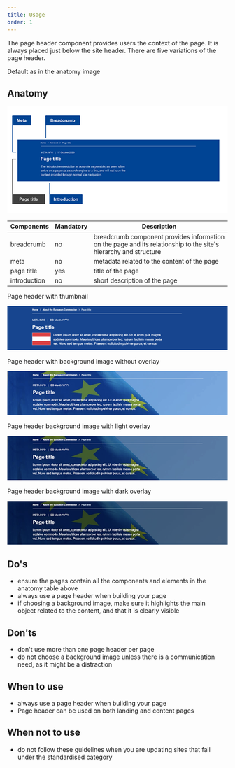 ```yaml
---
title: Usage
order: 1
---
```

The page header component provides users the context of the page. It is always placed just below the site header. There are five variations of the page header.

Default as in the anatomy image

## Anatomy

>

![](/cms-images/core-page-header.png)

| Components                                                                          | Mandatory | Description                                                                                                      |
| ----------------------------------------------------------------------------------- | --------- | ---------------------------------------------------------------------------------------------------------------- |
| <Link to="/ec/components/navigation/breadcrumb/usage/" standalone>breadcrumb</Link> | no        | breadcrumb component provides information on the page and its relationship to the site's hierarchy and structure |
| meta                                                                                | no        | metadata related to the content of the page                                                                      |
| page title                                                                          | yes       | title of the page                                                                                                |
| introduction                                                                        | no        | short description of the page                                                                                    |

Page header with thumbnail

![](/cms-images/ec_ph_c_thumb_l_734px.png)

Page header with background image without overlay

![](/cms-images/ec_ph_c_image_l_734px.png)

Page header background image with light overlay

![](/cms-images/ec_ph_c_light_l_734px.png)

Page header background image with dark overlay

![](/cms-images/ec_ph_c_dark_l_734px.png)

## Do's

- ensure the pages contain all the components and elements in the anatomy table above
- always use a page header when building your page
- if choosing a background image, make sure it highlights the main object related to the content, and that it is clearly visible

## Don'ts

- don't use more than one page header per page
- do not choose a background image unless there is a communication need, as it might be a distraction

## When to use

- always use a page header when building your page
- Page header can be used on both landing and content pages

## When not to use

- do not follow these guidelines when you are updating sites that fall under the standardised category
